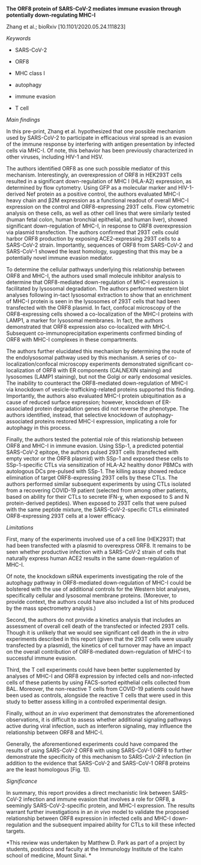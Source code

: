 **The ORF8 protein of SARS-CoV-2 mediates immune evasion through
potentially down-regulating MHC-I**

Zhang et al.; bioRxiv \[10.1101/2020.05.24.111823\]

*Keywords*

-   SARS-CoV-2

-   ORF8

-   MHC class I

-   autophagy

-   immune evasion

-   T cell

*Main findings*

In this pre-print, Zhang et al. hypothesized that one possible mechanism
used by SARS-CoV-2 to participate in efficacious viral spread is an
evasion of the immune response by interfering with antigen presentation
by infected cells via MHC-I. Of note, this behavior has been previously
characterized in other viruses, including HIV-1 and HSV.

The authors identified ORF8 as one such possible mediator of this
mechanism. Interestingly, an overexpression of ORF8 in HEK293T cells
resulted in a significant down-regulation of MHC I (HLA-A2) expression,
as determined by flow cytometry. Using GFP as a molecular marker and
HIV-1-derived Nef protein as a positive control, the authors evaluated
MHC-I heavy chain and β2M expression as a functional readout of overall
MHC-I expression on the control and ORF8-expressing 293T cells. Flow
cytometric analysis on these cells, as well as other cell lines that
were similarly tested (human fetal colon, human bronchial epithelial,
and human liver), showed significant down-regulation of MHC-I, in
response to ORF8 overexpression via plasmid transfection. The authors
confirmed that 293T cells could harbor ORF8 production by exposing
ACE2-expressing 293T cells to a SARS-CoV-2 strain. Importantly,
sequences of ORF8 from SARS-CoV-2 and SARS-CoV-1 showed the least
homology, suggesting that this may be a potentially novel immune evasion
mediator.

To determine the cellular pathways underlying this relationship between
ORF8 and MHC-I, the authors used small molecule inhibitor analysis to
determine that ORF8-mediated down-regulation of MHC-I expression is
facilitated by lysosomal degradation. The authors performed western blot
analyses following in-tact lysosomal extraction to show that an
enrichment of MHC-I protein is seen in the lysosomes of 293T cells that
had been transfected with the ORF8 plasmid. In fact, confocal microscopy
of the ORF8-expressing cells showed a co-localization of the MHC-I
proteins with LAMP1, a marker for lysosomal membranes. In fact, the
authors demonstrated that ORF8 expression also co-localized with MHC-I.
Subsequent co-immunoprecipitation experiments confirmed binding of ORF8
with MHC-I complexes in these compartments.

The authors further elucidated this mechanism by determining the route
of the endolysosomal pathway used by this mechanism. A series of
co-localization/confocal microscopy experiments demonstrated significant
co-localization of ORF8 with ER components (CALNEXIN staining) and
lysosomes (LAMP1 staining), but not the Golgi or early endosomal
vesicles. The inability to counteract the ORF8-mediated down-regulation
of MHC-I via knockdown of vesicle-trafficking-related proteins supported
this finding. Importantly, the authors also evaluated MHC-I protein
ubiquitination as a cause of reduced surface expression; however,
knockdown of ER-associated protein degradation genes did not reverse the
phenotype. The authors identified, instead, that selective knockdown of
autophagy-associated proteins restored MHC-I expression, implicating a
role for autophagy in this process.

Finally, the authors tested the potential role of this relationship
between ORF8 and MHC-I in immune evasion. Using SSp-1, a predicted
potential SARS-CoV-2 epitope, the authors pulsed 293T cells (transfected
with empty vector or the ORF8 plasmid) with SSp-1 and exposed these
cells to SSp-1-specific CTLs via sensitization of HLA-A2 healthy donor
PBMCs with autologous DCs pre-pulsed with SSp-1. The killing assay
showed reduce elimination of target ORF8-expressing 293T cells by these
CTLs. The authors performed similar subsequent experiments by using CTLs
isolated from a recovering COVID-19 patient (selected from among other
patients, based on ability for their CTLs to secrete IFN-ɣ, when exposed
to S and N protein-derived peptides). When exposed to 293T cells that
were pulsed with the same peptide mixture, the SARS-CoV-2-specific CTLs
eliminated ORF8-expressing 293T cells at a lower efficacy.

*Limitations*

First, many of the experiments involved use of a cell line (HEK293T)
that had been transfected with a plasmid to overexpress ORF8. It remains
to be seen whether productive infection with a SARS-CoV-2 strain of
cells that naturally express human ACE2 results in the same
down-regulation of MHC-I.

Of note, the knockdown siRNA experiments investigating the role of the
autophagy pathway in ORF8-mediated down-regulation of MHC-I could be
bolstered with the use of additional controls for the Western blot
analyses, specifically cellular and lysosomal membrane proteins.
(Moreover, to provide context, the authors could have also included a
list of hits produced by the mass spectrometry analysis.)

Second, the authors do not provide a kinetics analysis that includes an
assessment of overall cell death of the transfected or infected 293T
cells. Though it is unlikely that we would see significant cell death in
the *in vitro* experiments described in this report (given that the 293T
cells were usually transfected by a plasmid), the kinetics of cell
turnover may have an impact on the overall contribution of ORF8-mediated
down-regulation of MHC-I to successful immune evasion.

Third, the T cell experiments could have been better supplemented by
analyses of MHC-I and ORF8 expression by infected cells and non-infected
cells of these patients by using FACS-sorted epithelial cells collected
from BAL. Moreover, the non-reactive T cells from COVID-19 patients
could have been used as controls, alongside the reactive T cells that
were used in this study to better assess killing in a controlled
experimental design.

Finally, without an *in vivo* experiment that demonstrates the
aforementioned observations, it is difficult to assess whether
additional signaling pathways active during viral infection, such as
interferon signaling, may influence the relationship between ORF8 and
MHC-I.

Generally, the aforementioned experiments could have compared the
results of using SARS-CoV-2 ORF8 with using SARS-CoV-1 ORF8 to further
demonstrate the specificity of this mechanism to SARS-CoV-2 infection
(in addition to the evidence that SARS-CoV-2 and SARS-CoV-1 ORF8
proteins are the least homologous \[Fig. 1\]).

*Significance*

In summary, this report provides a direct mechanistic link between
SARS-CoV-2 infection and immune evasion that involves a role for ORF8, a
seemingly SARS-CoV-2-specific protein, and MHC-I expression. The results
warrant further investigations in an *in vivo* model to validate the
proposed relationship between ORF8 expression in infected cells and
MHC-I down-regulation and the subsequent impaired ability for CTLs to
kill these infected targets.

*This review was undertaken by Matthew D. Park as part of a project by
students, postdocs and faculty at the Immunology Institute of the Icahn
school of medicine, Mount Sinai. *
